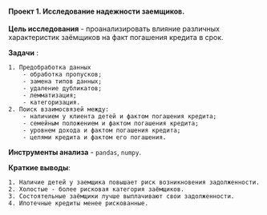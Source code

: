 #### Проект 1.  Исследование надежности заемщиков.

 **Цель исследования** - проанализировать влияние различных характеристик заёмщиков на факт погашения кредита в срок.

 **Задачи** :
 
	1. Предобработка данных
		- обработка пропусков;
		- замена типов данных;
		- удаление дубликатов;
		- лемматизация;
		- категоризация.
	2. Поиск взаимосвязей между:
		- наличием у клиента детей и фактом погашения кредита;
		- семейным положением и фактом погашения кредита;
		- уровнем дохода и фактом погашения кредита;
		- целями кредита и фактом его погашения.
		
 **Инструменты анализа** - `pandas`, `numpy`.
 
 **Краткие выводы**:
 
	1. Наличие детей у заемщика повышает риск возникновения задолженности.
	2. Холостые - более рисковая категория заёмщиков.
	3. Состоятельные заёмщики лучше выплачивают свои задолженности.
	4. Ипотечные кредиты менее рискованные.